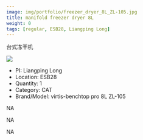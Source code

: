 ```yaml
---
image: img/portfolio/freezer_dryer_8L_ZL-105.jpg
title: manifold freezer dryer 8L
weight: 0
tags: [regular, ESB28, Liangping Long]
---
```


台式冻干机

<!--more-->

![](../../img/portfolio/freezer_dryer_8L_ZL-105.jpg)

- PI: Liangping Long
- Location: ESB28
- Quantity: 1
- Category: CAT
- Brand/Model: virtis-benchtop pro 8L ZL-105

NA

NA

NA
